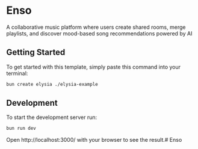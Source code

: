# Enso

A collaborative music platform where users create shared rooms, merge playlists, and discover mood-based song recommendations powered by AI

## Getting Started
To get started with this template, simply paste this command into your terminal:
```bash
bun create elysia ./elysia-example
```

## Development
To start the development server run:
```bash
bun run dev
```

Open http://localhost:3000/ with your browser to see the result.# Enso
